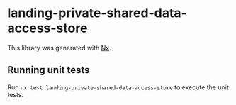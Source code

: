 # landing-private-shared-data-access-store

This library was generated with [Nx](https://nx.dev).

## Running unit tests

Run `nx test landing-private-shared-data-access-store` to execute the unit tests.
